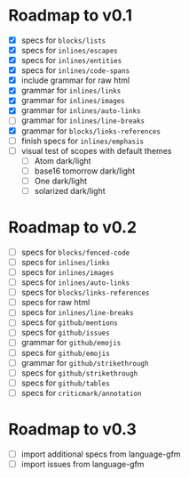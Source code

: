 # Roadmap to v0.1

- [x] specs for `blocks/lists`
- [x] specs for `inlines/escapes`
- [x] specs for `inlines/entities`
- [x] specs for `inlines/code-spans`
- [x] include grammar for raw html
- [x] grammar for `inlines/links`
- [x] grammar for `inlines/images`
- [x] grammar for `inlines/auto-links`
- [ ] grammar for `inlines/line-breaks`
- [x] grammar for `blocks/links-references`
- [ ] finish specs for `inlines/emphasis`
- [ ] visual test of scopes with default themes
  - [ ] Atom dark/light
  - [ ] base16 tomorrow dark/light
  - [ ] One dark/light
  - [ ] solarized dark/light

# Roadmap to v0.2

- [ ] specs for `blocks/fenced-code`
- [ ] specs for `inlines/links`
- [ ] specs for `inlines/images`
- [ ] specs for `inlines/auto-links`
- [ ] specs for `blocks/links-references`
- [ ] specs for raw html
- [ ] specs for `inlines/line-breaks`
- [ ] specs for `github/mentions`
- [ ] specs for `github/issues`
- [ ] grammar for `github/emojis`
- [ ] specs for `github/emojis`
- [ ] grammar for `github/strikethrough`
- [ ] specs for `github/strikethrough`
- [ ] specs for `github/tables`
- [ ] specs for `criticmark/annotation`

# Roadmap to v0.3

- [ ] import additional specs from language-gfm
- [ ] import issues from language-gfm
